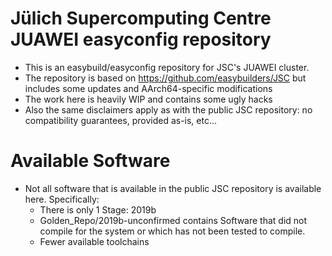 # Jülich Supercomputing Centre JUAWEI easyconfig repository

* This is an easybuild/easyconfig repository for JSC's JUAWEI cluster.
* The repository is based on https://github.com/easybuilders/JSC but includes some updates and AArch64-specific modifications
* The work here is heavily WIP and contains some ugly hacks
* Also the same disclaimers apply as with the public JSC repository: no compatibility guarantees, provided as-is, etc...

# Available Software

* Not all software that is available in the public JSC repository is available here. Specifically:
    * There is only 1 Stage: 2019b
    * Golden\_Repo/2019b-unconfirmed  contains Software that did not compile for the system or which has not been tested to compile.
    * Fewer available toolchains
